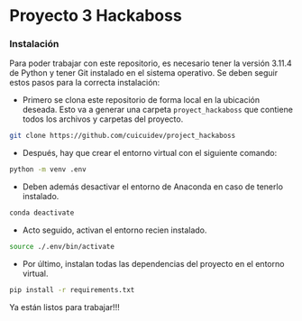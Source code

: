 # Proyecto 3 Hackaboss

### Instalación

Para poder trabajar con este repositorio, es necesario tener la versión 3.11.4 de Python y tener Git instalado en el sistema operativo. Se deben seguir estos pasos para la correcta instalación:

- Primero se clona este repositorio de forma local en la ubicación deseada. Esto va a generar una carpeta `proyect_hackaboss` que contiene todos los archivos y carpetas del proyecto.
```sh
git clone https://github.com/cuicuidev/project_hackaboss

```

- Después, hay que crear el entorno virtual con el siguiente comando:
```sh
python -m venv .env

```

- Deben además desactivar el entorno de Anaconda en caso de tenerlo instalado.
```sh
conda deactivate

```

- Acto seguido, activan el entorno recien instalado.
```sh
source ./.env/bin/activate

```

- Por último, instalan todas las dependencias del proyecto en el entorno virtual.
```sh
pip install -r requirements.txt

```

Ya están listos para trabajar!!!